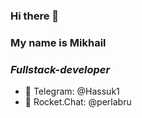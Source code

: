 ### Hi there 👋

### **My name is Mikhail**
### *Fullstack-developer*

<!--I am currently studying at Programming School 21 (SBER). Here you can find personal as well as school projects.-->

- 💬 Telegram: @Hassuk1
- 💬 Rocket.Chat: @perlabru

<!--
**Hasuk1/Hasuk1** is a ✨ _special_ ✨ repository because its `README.md` (this file) appears on your GitHub profile.

Here are some ideas to get you started:

- 🔭 I’m currently working on ...
- 🌱 I’m currently learning ...
- 👯 I’m looking to collaborate on ...
- 🤔 I’m looking for help with ...
- 💬 Ask me about ...
- 📫 How to reach me: ...
- 😄 Pronouns: ...
- ⚡ Fun fact: ...
-->
